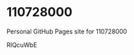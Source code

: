 # 110728000
Personal GitHub Pages site for 110728000



































































RlQcuWbE
